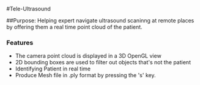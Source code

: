 #Tele-Ultrasound

##Purpose: Helping expert navigate ultrasound scaninng at remote places by offering them a real time point cloud of the patient.
 
 
### Features
 - The camera point cloud is displayed in a 3D OpenGL view
 - 2D bounding boxes are used to filter out objects that's not the patient
 - Identifying Patient in real time
 - Produce Mesh file in .ply format by pressing the 's' key.
